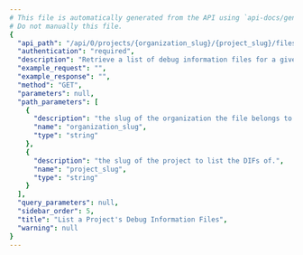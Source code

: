 ```yaml
---
# This file is automatically generated from the API using `api-docs/generate.py`
# Do not manually this file.
{
  "api_path": "/api/0/projects/{organization_slug}/{project_slug}/files/dsyms/", 
  "authentication": "required", 
  "description": "Retrieve a list of debug information files for a given project.", 
  "example_request": "", 
  "example_response": "", 
  "method": "GET", 
  "parameters": null, 
  "path_parameters": [
    {
      "description": "the slug of the organization the file belongs to.", 
      "name": "organization_slug", 
      "type": "string"
    }, 
    {
      "description": "the slug of the project to list the DIFs of.", 
      "name": "project_slug", 
      "type": "string"
    }
  ], 
  "query_parameters": null, 
  "sidebar_order": 5, 
  "title": "List a Project's Debug Information Files", 
  "warning": null
}
---
```

